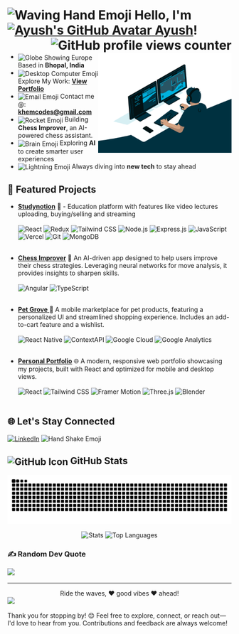 
<h1>
  <img src="https://raw.githubusercontent.com/Tarikul-Islam-Anik/Animated-Fluent-Emojis/master/Emojis/Hand%20gestures/Waving%20Hand.png" alt="Waving Hand Emoji" width="30px"/> 
  Hello, I'm <a href="http://ayushportfolio-teal.vercel.app"><img src="https://github.com/user-attachments/assets/8e2fc82d-5062-4c00-bd84-2da0a68a6179" alt="Ayush's GitHub Avatar" width="45px"/> Ayush</a>! <div align="center"><img align="right" src="https://komarev.com/ghpvc/?username=khemssharma" alt="GitHub profile views counter"></div>
</h1>  

<div>
  <img src="https://raw.githubusercontent.com/g-popovic/g-popovic/master/programmer.gif" width="300px" align="right" alt="A professional animation coder gif"/>
</div>

### <div>
<ul>
  <li>
    <img src="https://raw.githubusercontent.com/Tarikul-Islam-Anik/Animated-Fluent-Emojis/master/Emojis/Travel%20and%20places/Globe%20Showing%20Europe-Africa.png" alt="Globe Showing Europe" width="25px" align="center" /> Based in <strong>Bhopal, India</strong>
  </li>
  <li>
    <img src="https://raw.githubusercontent.com/Tarikul-Islam-Anik/Animated-Fluent-Emojis/master/Emojis/Objects/Desktop%20Computer.png" alt="Desktop Computer Emoji" width="25px" align="center" /> Explore My Work: <a href="http://ayushportfolio-teal.vercel.app" target="_blank"><strong>View Portfolio</strong></a>
  </li>
  <li>
    <img src="https://raw.githubusercontent.com/Tarikul-Islam-Anik/Animated-Fluent-Emojis/master/Emojis/Objects/E-Mail.png" alt="Email Emoji" width="25px" align="center" /> Contact me @: <a href="mailto:khemcodes@gmail.com"><strong>khemcodes@gmail.com</strong></a>
  </li>
  <li>
    <img src="https://raw.githubusercontent.com/Tarikul-Islam-Anik/Animated-Fluent-Emojis/master/Emojis/Activities/1st%20Place%20Medal.png" alt="Rocket Emoji" width="25px" align="center" /> Building <strong>Chess Improver</strong>, an AI-powered chess assistant. 
  </li>
  <li>
    <img src="https://raw.githubusercontent.com/Tarikul-Islam-Anik/Animated-Fluent-Emojis/master/Emojis/Hand%20gestures/Brain.png" alt="Brain Emoji" width="25px" align="center" /> Exploring <strong>AI</strong> to create smarter user experiences
  </li>
  <li>
    <img src="https://raw.githubusercontent.com/Tarikul-Islam-Anik/Animated-Fluent-Emojis/master/Emojis/Travel%20and%20places/High%20Voltage.png" alt="Lightning Emoji" width="25px" align="center" /> Always diving into <strong>new tech</strong> to stay ahead
  </li>
</ul>

## 🚀 Featured Projects

- <a href = "https://github.com/khemssharma/StudyNotion">**Studynotion**</a> 📖 -
  Education platform with features like video lectures uploading, buying/selling and streaming  </br>  </br>
  ![React](https://img.shields.io/badge/React-61DAFB?style=flat&logo=react&logoColor=black)
  ![Redux](https://img.shields.io/badge/Redux-764ABC?style=flat&logo=redux&logoColor=white)
  ![Tailwind CSS](https://img.shields.io/badge/TailwindCSS-06B6D4?style=flat&logo=tailwindcss&logoColor=white)
  ![Node.js](https://img.shields.io/badge/Node.js-339933?style=flat&logo=nodedotjs&logoColor=white)
  ![Express.js](https://img.shields.io/badge/Express.js-000000?style=flat&logo=express&logoColor=white)
  ![JavaScript](https://img.shields.io/badge/JavaScript-F7DF1E?style=flat&logo=javascript&logoColor=black)
  ![Vercel](https://img.shields.io/badge/Vercel-000000?style=flat&logo=vercel&logoColor=white)
  ![Git](https://img.shields.io/badge/Git-F05032?style=flat&logo=git&logoColor=white)
  ![MongoDB](https://img.shields.io/badge/MongoDB-47A248?style=flat&logo=mongodb&logoColor=white)    </br>  </br>
  
- <a href = "https://github.com/khemssharma/ChessImprover">**Chess Improver**</a> 🧠
  An AI-driven app designed to help users improve their chess strategies. Leveraging neural networks for move analysis, it provides insights to sharpen skills.   </br>  </br>
  ![Angular](https://img.shields.io/badge/Angular-DD0031?style=flat&logo=angular&logoColor=white)
  ![TypeScript](https://img.shields.io/badge/TypeScript-3178C6?style=flat&logo=typescript&logoColor=white)  </br>  </br>

- <a href = "https://github.com/khemssharma/PetGrove-App">**Pet Grove** </a>🐾
  A mobile marketplace for pet products, featuring a personalized UI and streamlined shopping experience. Includes an add-to-cart feature and a wishlist.  </br>  </br>
  ![React Native](https://img.shields.io/badge/React_Native-61DAFB?style=flat&logo=react&logoColor=black)
  ![ContextAPI](https://img.shields.io/badge/ContextAPI-61DAFB?style=flat&logo=react&logoColor=black)
  ![Google Cloud](https://img.shields.io/badge/Google_Cloud-4285F4?style=flat&logo=google-cloud&logoColor=white)
  ![Google Analytics](https://img.shields.io/badge/Google_Analytics-E37400?style=flat&logo=google-analytics&logoColor=white)  </br>  </br>
  
- <a href = "https://github.com/khemssharma/3dPortfolio">**Personal Portfolio**</a> 🌐
  A modern, responsive web portfolio showcasing my projects, built with React and optimized for mobile and desktop views.  </br>  </br>
  ![React](https://img.shields.io/badge/React-61DAFB?style=flat&logo=react&logoColor=black)
  ![Tailwind CSS](https://img.shields.io/badge/TailwindCSS-06B6D4?style=flat&logo=tailwindcss&logoColor=white)
  ![Framer Motion](https://img.shields.io/badge/Framer_Motion-0055FF?style=flat&logo=framer&logoColor=white)
  ![Three.js](https://img.shields.io/badge/Three.js-000000?style=flat&logo=threedotjs&logoColor=white)
  ![Blender](https://img.shields.io/badge/Blender-%23F5792A.svg?style=flat&logo=blender&logoColor=white)  </br>  </br>


## <div> 🌐 Let's Stay Connected</div>

[![LinkedIn](https://img.shields.io/badge/LinkedIn-Join%20My%20Network-0077B5?style=flat&logo=linkedin&logoColor=white)](https://www.linkedin.com/in/khemssharma) <img src="https://raw.githubusercontent.com/Tarikul-Islam-Anik/Animated-Fluent-Emojis/master/Emojis/Hand%20gestures/Handshake.png" width="30px" alt="Hand Shake Emoji"/>


## <img align="center" width="30px" src="https://img.icons8.com/material-outlined/24/ffffff/github.png" alt="GitHub Icon" />  GitHub Stats
<div align="center">
  <picture>
    <source media="(prefers-color-scheme: dark)" srcset="https://github.com/khemssharma/khemssharma/blob/output/github-contribution-grid-snake-dark.svg">
    <source media="(prefers-color-scheme: light)" srcset="https://github.com/khemssharma/khemssharma/blob/output/github-contribution-grid-snake.svg">
    <img alt="GitHub contribution grid snake animation" src="https://github.com/khemssharma/khemssharma/blob/output/github-contribution-grid-snake.svg">
  </picture>
</div>

<p align="center">
  <img src="https://github-readme-stats.vercel.app/api?username=khemssharma&theme=merko&hide_border=true&include_all_commits=true&count_private=true" alt="Stats" />
  <img src="https://github-readme-stats.vercel.app/api/top-langs/?username=khemssharma&theme=merko&hide_border=true&layout=compact&bg_color=0E1117" alt="Top Languages" />
</p>
<!--
  ![](https://github-readme-streak-stats.herokuapp.com/?user=khemssharma&theme=radical&hide_border=true)
-->


<!-- 
 ## <img align="center" src="https://img.icons8.com/material-outlined/24/ffffff/github.png" alt="GitHub Icon"> GitHub Summary

![Total Contributions](https://github-profile-summary-cards.vercel.app/api/cards/profile-details?username=khemssharma&theme=radical&layout=compact)
 
 -->
 
### ✍️ Random Dev Quote
![](https://quotes-github-readme.vercel.app/api?type=vetical&theme=radical)

---
 <div align='center'>
 Ride the waves, ❤️ good vibes ❤️  ahead!
</div>

  <img src="https://raw.githubusercontent.com/Trilokia/Trilokia/379277808c61ef204768a61bbc5d25bc7798ccf1/bottom_header.svg" />
  
  Thank you for stopping by! 😊 Feel free to explore, connect, or reach out—I'd love to hear from you. Contributions and feedback are always welcome!
